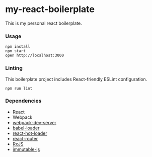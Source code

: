 my-react-boilerplate
=====================

This is my personal react boilerplate.

### Usage

```
npm install
npm start
open http://localhost:3000
```

### Linting

This boilerplate project includes React-friendly ESLint configuration.

```
npm run lint
```

### Dependencies

* React
* Webpack
* [webpack-dev-server](https://github.com/webpack/webpack-dev-server)
* [babel-loader](https://github.com/babel/babel-loader)
* [react-hot-loader](https://github.com/gaearon/react-hot-loader)
* [react-router](https://github.com/rackt/react-router)
* [RxJS](https://github.com/Reactive-Extensions/RxJS)
* [immutable-js](https://github.com/facebook/immutable-js)
